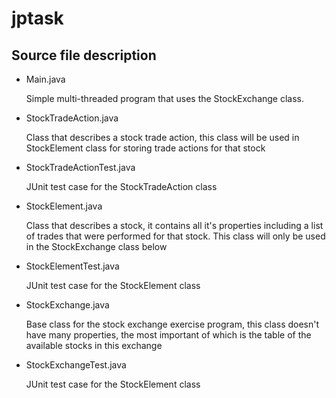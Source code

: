 # jptask
## Source file description ##

* Main.java	

	Simple multi-threaded program that uses the StockExchange class.

* StockTradeAction.java

	Class that describes a stock trade action, this class will be used in StockElement class for storing trade actions for that stock

* StockTradeActionTest.java

	JUnit test case for the StockTradeAction class
	
* StockElement.java

	Class that describes a stock, it contains all it's properties including a list of trades that were performed for that stock. This class will only be used in the StockExchange class below

* StockElementTest.java

	JUnit test case for the StockElement class

* StockExchange.java

	Base class for the stock exchange exercise program, this class doesn't have many properties, the most important of which is the table of the available stocks in this exchange

* StockExchangeTest.java
	
	JUnit test case for the StockElement class
